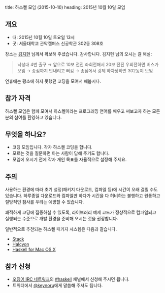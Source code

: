 title: 하스켈 모임 (2015-10-10)
heading: 2015년 10월 10일 모임

## 개요

- 때: 2015년 10월 10일 토요일 13시
- 곳: 서울대학교 관악캠퍼스 신공학관 302동 308호

장소는 [김지현](http://hyeon.me) 님께서 확보해 주셨습니다. 감사합니다. 김지현 님의 오시는 길 해설:

> 낙성대 4번 출구 → 앞으로 10보 전진 좌회전해서 20보 전진 우회전하면 버스가 보임 → 종점까지 안내리고 뻐김 → 종점에서 강제 하차당하면 302동이 보임

연휴에는 평소에 하지 못했던 코딩을 모여서 해봅시다.

## 참가 자격

하스켈 모임은 함께 모여서 하스켈이라는 프로그래밍 언어를 배우고 써보고자 하는 모든 분의 참여를 환영하고 있습니다.

## 무엇을 하나요?

- 코딩 모임입니다. 각자 하스켈 코딩을 합니다.
- 모르는 것을 질문하면 아는 사람이 답해 주기도 합니다.
- 모임에 오시기 전에 각자 개인 목표를 자율적으로 설정해 주세요.

## 주의

사용하는 환경에 따라 초기 설정(패키지 다운로드, 컴파일 등)에 시간이 오래 걸릴 수도 있습니다. 하루종일 다운로드와 컴파일만 하다가 시간을 다 허비하는 불행하고 원통하고 절망적인 참사를 우리는 예방할 수 있습니다.

쾌적하게 코딩에 집중하실 수 있도록, 라이브러리 예제 코드가 정상적으로 컴파일되고 실행되는 수준으로 개발 환경을 준비해 오시는 것을 권장합니다.

일반적으로 추천되는 하스켈 패키지 시스템은 다음과 갈습니다.

- [Stack](https://github.com/commercialhaskell/stack)
- [Halcyon](https://halcyon.sh/)
- [Haskell for Mac OS X](https://ghcformacosx.github.io/)

## 참가 신청

- [오징어 IRC 네트워크](http://ozinger.org)의 [#haskell](irc://irc.ozinger.org/#haskell) 채널에서 신청해 주시면 됩니다.
- 트위터에서 [@keynoru](https://twitter.com/keynoru)에게 말씀해 주셔도 됩니다.
